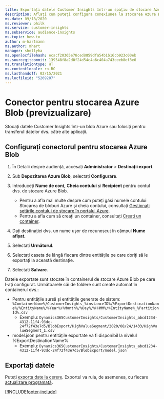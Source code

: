 ```yaml
---
title: Exportați datele Customer Insights într-un spațiu de stocare Azure Blob
description: Aflați cum puteți configura conexiunea la stocarea Azure Blob.
ms.date: 09/18/2020
ms.reviewer: philk
ms.service: customer-insights
ms.subservice: audience-insights
ms.topic: how-to
author: m-hartmann
ms.author: mhart
manager: shellyha
ms.openlocfilehash: ecacf20365e78ced8859dfa54b1b16cb923c00eb
ms.sourcegitcommit: 139548f8a2d0f24d54c4a6c404a743eeeb8ef8e0
ms.translationtype: HT
ms.contentlocale: ro-RO
ms.lasthandoff: 02/15/2021
ms.locfileid: "5269207"
---
```

# <a name="connector-for-azure-blob-storage-preview"></a>Conector pentru stocarea Azure Blob (previzualizare)

Stocați datele Customer Insights într-un blob Azure sau folosiți pentru transferul datelor dvs. către alte aplicații.

## <a name="configure-the-connector-for-azure-blob-storage"></a>Configurați conectorul pentru stocarea Azure Blob

1. În Detalii despre audiență, accesați **Administrator** > **Destinații export**.

1. Sub **Depozitarea Azure Blob**, selectați **Configurare**.

1. Introduceți **Nume de cont**, **Cheia contului** și **Recipient** pentru contul dvs. de stocare Azure Blob.
    - Pentru a afla mai multe despre cum puteți găsi numele contului Stocarea de bloburi Azure și cheia contului, consultați [Gestionați setările contului de stocare în portalul Azure](https://docs.microsoft.com/azure/storage/common/storage-account-manage).
    - Pentru a afla cum să creați un container, consultați [Creați un container](https://docs.microsoft.com/azure/storage/blobs/storage-quickstart-blobs-portal#create-a-container).

1. Dați destinației dvs. un nume ușor de recunoscut în câmpul **Nume afișat**.

1. Selectați **Următorul**.

1. Selectați caseta de lângă fiecare dintre entitățile pe care doriți să le exportați la această destinație.

1. Selectați **Salvare**.

Datele exportate sunt stocate în containerul de stocare Azure Blob pe care l-ați configurat. Următoarele căi de foldere sunt create automat în containerul dvs.:

- Pentru entitățile sursă și entitățile generate de sistem: `%ContainerName%/CustomerInsights_%instanceID%/%ExportDestinationName%/%EntityName%/%Year%/%Month%/%Day%/%HHMM%/%EntityName%_%PartitionId%.csv`
  - Exemplu: `Dynamics365CustomerInsights/CustomerInsights_abcd1234-4312-11f4-93dc-24f72f43e7d5/BlobExport/HighValueSegment/2020/08/24/1433/HighValueSegment_1.csv`
- model.json pentru entitățile exportate va fi disponibil la nivelul %ExportDestinationName%
  - Exemplu: `Dynamics365CustomerInsights/CustomerInsights_abcd1234-4312-11f4-93dc-24f72f43e7d5/BlobExport/model.json`

## <a name="export-the-data"></a>Exportați datele

Puteți [exporta date la cerere](export-destinations.md#export-data-on-demand). Exportul va rula, de asemenea, cu fiecare [actualizare programată](system.md#schedule-tab).


[!INCLUDE[footer-include](../includes/footer-banner.md)]